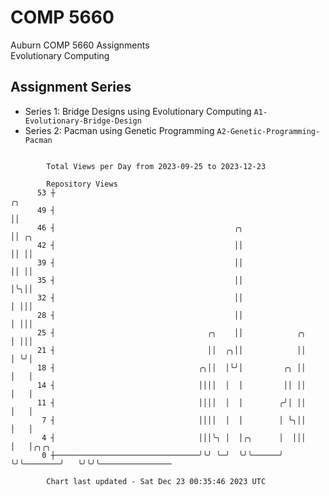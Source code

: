 # COMP 5660
Auburn COMP 5660 Assignments  
Evolutionary Computing

## Assignment Series
- Series 1: Bridge Designs using Evolutionary Computing `A1-Evolutionary-Bridge-Design`
- Series 2: Pacman using Genetic Programming `A2-Genetic-Programming-Pacman`

```

        Total Views per Day from 2023-09-25 to 2023-12-23

        Repository Views
      53 ┼                                                                ╭╮
      49 ┤                                                                ││
      46 ┤                                        ╭╮                      ││ ╭╮
      42 ┤                                        ││                      ││ ││
      39 ┤                                        ││                      ││ ││
      35 ┤                                        ││                      │╰╮││
      32 ┤                                        ││                      │ │││
      28 ┤                                        ││                      │ │││
      25 ┤                                  ╭╮    ││            ╭╮        │ │││
      21 ┤                                  ││  ╭╮││            ││        │ ╰╯│
      18 ┤                                ╭╮││  │╰╯│         ╭╮ ││        │   │
      14 ┤                                ││││  │  │         ││ ││        │   │
      11 ┤                                ││││  │  │        ╭╯│ ││        │   │
       7 ┤                                ││││  │  │        │ ╰╮││        │   │
       4 ┤                                │││╰╮ │  │╭╮      │  │││        │   │╭╮╭╮
       0 ┼────────────────────────────────╯╰╯ ╰─╯  ╰╯╰──────╯  ╰╯╰────────╯   ╰╯╰╯╰────────────────

        Chart last updated - Sat Dec 23 00:35:46 2023 UTC
        
```
